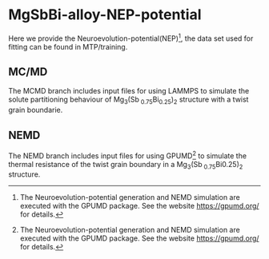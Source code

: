 # MgSbBi-alloy-NEP-potential
Here we provide the Neuroevolution-potential(NEP)[^1], the data set used for fitting can be found in MTP/training.
## MC/MD
The MCMD branch includes input files for using LAMMPS to simulate the solute partitioning behaviour of Mg<sub>3</sub>(Sb<sub> 0.75</sub>Bi<sub>0.25</sub>)<sub>2</sub> structure with a twist grain boundarie.
## NEMD
The NEMD branch includes input files for using GPUMD[^1] to simulate the thermal resistance of the twist grain boundary in a Mg<sub>3</sub>(Sb<sub> 0.75</sub>Bi</sub>0.25</sub>)<sub>2</sub> structure. 

[^1]: The Neuroevolution-potential generation and NEMD simulation are executed with the GPUMD package. See the website https://gpumd.org/ for details.
